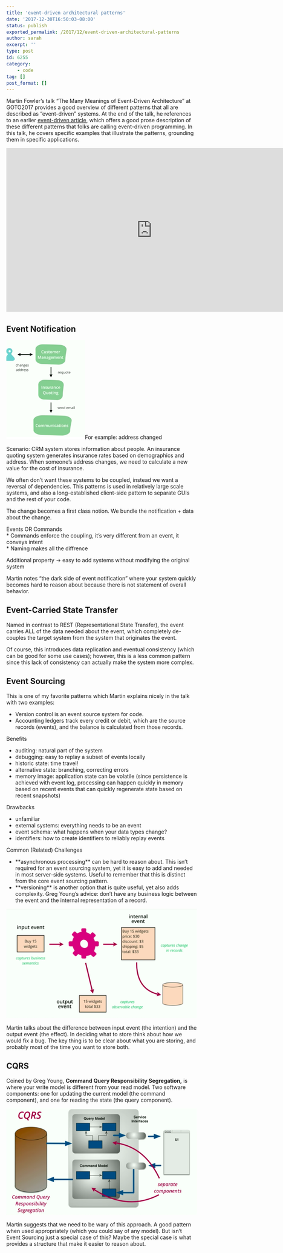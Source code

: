 ```yaml
---
title: 'event-driven architectural patterns'
date: '2017-12-30T16:50:03-08:00'
status: publish
exported_permalink: /2017/12/event-driven-architectural-patterns
author: sarah
excerpt: ''
type: post
id: 6255
category:
    - code
tag: []
post_format: []
---
```

Martin Fowler’s talk “The Many Meanings of Event-Driven Architecture” at GOTO2017 provides a good overview of different patterns that all are described as “event-driven” systems. At the end of the talk, he references to an earlier [event-driven article](https://martinfowler.com/articles/201701-event-driven.html), which offers a good prose description of these different patterns that folks are calling event-driven programming. In this talk, he covers specific examples that illustrate the patterns, grounding them in specific applications.

<iframe allow="accelerometer; autoplay; clipboard-write; encrypted-media; gyroscope; picture-in-picture" allowfullscreen="" frameborder="0" height="433" loading="lazy" src="https://www.youtube.com/embed/STKCRSUsyP0?feature=oembed" title="GOTO 2017 • The Many Meanings of Event-Driven Architecture • Martin Fowler" width="770"></iframe>

Event Notification
------------------

![Person -> CRM -> Insurance Quoting -> Communications](../../../uploads/2017/06/fowler-events-1.png)For example: address changed

Scenario: CRM system stores information about people. An insurance quoting system generates insurance rates based on demographics and address. When someone’s address changes, we need to calculate a new value for the cost of insurance.

We often don’t want these systems to be coupled, instead we want a reversal of dependencies. This patterns is used in relatively large scale systems, and also a long-established client-side pattern to separate GUIs and the rest of your code.

The change becomes a first class notion. We bundle the notification + data about the change.

Events OR Commands  
\* Commands enforce the coupling, it’s very different from an event, it conveys intent  
\* Naming makes all the diffrence

Additional property → easy to add systems without modifying the original system

Martin notes “the dark side of event notification” where your system quickly becomes hard to reason about because there is not statement of overall behavior.

Event-Carried State Transfer
----------------------------

Named in contrast to REST (Representational State Transfer), the event carries ALL of the data needed about the event, which completely de-couples the target system from the system that originates the event.

Of course, this introduces data replication and eventual consistency (which can be good for some use cases); however, this is a less common pattern since this lack of consistency can actually make the system more complex.

Event Sourcing
--------------

This is one of my favorite patterns which Martin explains nicely in the talk with two examples:

- Version control is an event source system for code.
- Accounting ledgers track every credit or debit, which are the source records (events), and the balance is calculated from those records.

Benefits

- auditing: natural part of the system
- debugging: easy to replay a subset of events locally
- historic state: time travel!
- alternative state: branching, correcting errors
- memory image: application state can be volatile (since persistence is achieved with event log, processing can happen quickly in memory based on recent events that can quickly regenerate state based on recent snapshots)

Drawbacks

- unfamiliar
- external systems: everything needs to be an event
- event schema: what happens when your data types change?
- identifiers: how to create identifiers to reliably replay events

Common (Related) Challenges

- \*\*asynchronous processing\*\* can be hard to reason about. This isn’t required for an event sourcing system, yet it is easy to add and needed in most server-side systems. Useful to remember that this is distinct from the core event sourcing pattern.
- \*\*versioning\*\* is another option that is quite useful, yet also adds complexity. Greg Young’s advice: don’t have any business logic between the event and the internal representation of a record.

![](../../../uploads/2017/12/fowler-event-sourcing.png)

Martin talks about the difference between input event (the intention) and the output event (the effect). In deciding what to store think about how we would fix a bug. The key thing is to be clear about what you are storing, and probably most of the time you want to store both.

CQRS
----

Coined by Greg Young, **Command Query Responsibility Segregation,** is where your write model is different from your read model. Two software components: one for updating the current model (the command component), and one for reading the state (the query component).

![](../../../uploads/2017/12/fowler-cqrs.png)

Martin suggests that we need to be wary of this approach. A good pattern when used appropriately (which you could say of any model). But isn’t Event Sourcing just a special case of this? Maybe the special case is what provides a structure that make it easier to reason about.
